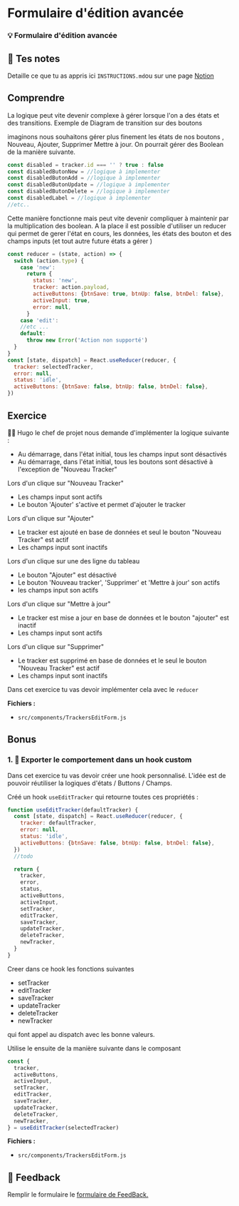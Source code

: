 # Formulaire d'édition avancée

### 💡 Formulaire d'édition avancée

## 📝 Tes notes

Detaille ce que tu as appris ici
`INSTRUCTIONS.md`ou sur une page [Notion](https://go.mikecodeur.com/course-notes-template)

## Comprendre

La logique peut vite devenir complexe à gérer lorsque l'on a des états et des
transitions. Exemple de Diagram de transition sur des boutons

imaginons nous souhaitons gérer plus finement les états de nos boutons ,
Nouveau, Ajouter, Supprimer Mettre à jour. On pourrait gérer des Boolean de la
manière suivante.

```jsx
const disabled = tracker.id === '' ? true : false
const disabledButonNew = //logique à implementer
const disabledButonAdd = //logique à implementer
const disabledButonUpdate = //logique à implementer
const disabledButonDelete = //logique à implementer
const disabledLabel = //logique à implementer
//etc..
```

Cette manière fonctionne mais peut vite devenir compliquer à maintenir par la
multiplication des boolean. A la place il est possible d'utiliser un reducer qui
permet de gerer l'état en cours, les données, les états des bouton et des champs
inputs (et tout autre future états a gérer )

```jsx
const reducer = (state, action) => {
  switch (action.type) {
    case 'new':
      return {
        status: 'new',
        tracker: action.payload,
        activeButtons: {btnSave: true, btnUp: false, btnDel: false},
        activeInput: true,
        error: null,
      }
    case 'edit':
    //etc ...
    default:
      throw new Error('Action non supporté')
  }
}
const [state, dispatch] = React.useReducer(reducer, {
  tracker: selectedTracker,
  error: null,
  status: 'idle',
  activeButtons: {btnSave: false, btnUp: false, btnDel: false},
})
```

## Exercice

👨‍✈️ Hugo le chef de projet nous demande d'implémenter la logique suivante :

- Au démarrage, dans l'état initial, tous les champs input sont désactivés
- Au démarrage, dans l'état initial, tous les boutons sont désactivé à
  l'exception de "Nouveau Tracker"

Lors d'un clique sur "Nouveau Tracker"

- Les champs input sont actifs
- Le bouton 'Ajouter' s'active et permet d'ajouter le tracker

Lors d'un clique sur "Ajouter"

- Le tracker est ajouté en base de données et seul le bouton "Nouveau Tracker"
  est actif
- Les champs input sont inactifs

Lors d'un clique sur une des ligne du tableau

- Le bouton "Ajouter" est désactivé
- Le bouton 'Nouveau tracker', 'Supprimer' et 'Mettre à jour' son actifs
- les champs input son actifs

Lors d'un clique sur "Mettre à jour"

- Le tracker est mise a jour en base de données et le bouton "ajouter" est
  inactif
- Les champs input sont actifs

Lors d'un clique sur "Supprimer"

- Le tracker est supprimé en base de données et le seul le bouton "Nouveau
  Tracker" est actif
- Les champs input sont inactifs

Dans cet exercice tu vas devoir implémenter cela avec le `reducer`

**Fichiers :**

- `src/components/TrackersEditForm.js`

## Bonus

### 1. 🚀 Exporter le comportement dans un hook custom

Dans cet exercice tu vas devoir créer une hook personnalisé. L'idée est de
pouvoir réutiliser la logiques d'états / Buttons / Champs.

Créé un hook `useEditTracker` qui retourne toutes ces propriétés :

```jsx
function useEditTracker(defaultTracker) {
  const [state, dispatch] = React.useReducer(reducer, {
    tracker: defaultTracker,
    error: null,
    status: 'idle',
    activeButtons: {btnSave: false, btnUp: false, btnDel: false},
  })
  //todo

  return {
    tracker,
    error,
    status,
    activeButtons,
    activeInput,
    setTracker,
    editTracker,
    saveTracker,
    updateTracker,
    deleteTracker,
    newTracker,
  }
}
```

Creer dans ce hook les fonctions suivantes

- setTracker
- editTracker
- saveTracker
- updateTracker
- deleteTracker
- newTracker

qui font appel au dispatch avec les bonne valeurs.

Utilise le ensuite de la manière suivante dans le composant

```jsx
const {
  tracker,
  activeButtons,
  activeInput,
  setTracker,
  editTracker,
  saveTracker,
  updateTracker,
  deleteTracker,
  newTracker,
} = useEditTracker(selectedTracker)
```

**Fichiers :**

- `src/components/TrackersEditForm.js`

## 🐜 Feedback

Remplir le formulaire le
[formulaire de FeedBack.](https://go.mikecodeur.com/cours-react-avis?entry.1430994900=React%20Tracker%20App&entry.533578441=09-Formulaire%20d'édition%20avancé)
